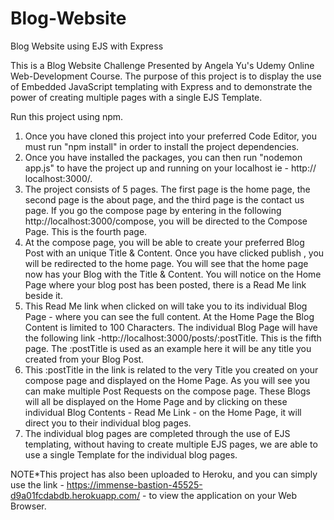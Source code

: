 # Blog-Website
Blog Website using EJS with Express

This is a Blog Website Challenge Presented by Angela Yu's Udemy Online Web-Development Course. The purpose of this project is to display the use of Embedded JavaScript templating with Express and to demonstrate the power of creating multiple pages with a single EJS Template.

Run this project using npm.

1) Once you have cloned this project into your preferred Code Editor, you must run "npm install" in order to install the project dependencies. 
2) Once you have installed the packages, you can then run "nodemon app.js" to have the project up and running on your localhost ie - http://    localhost:3000/.
3) The project consists of 5 pages. The first page is the home page, the second page is the about page, and the third page is the contact us page. If you go the compose page by entering in the following http://localhost:3000/compose, you will be directed to the Compose Page. This is the fourth page.
4) At the compose page, you will be able to create your preferred Blog Post with an unique Title & Content. Once you have clicked publish , you will be redirected to the home page. You will see that the home page now has your Blog with the Title & Content.  You will notice on the Home Page where your blog post has been posted, there is a Read Me link beside it.
5) This Read Me link when clicked on will take you to its individual Blog Page - where you can see the full content. At the Home Page the Blog Content is limited to 100 Characters. The individual Blog Page will have the following link -http://localhost:3000/posts/:postTitle. This is the fifth page. The :postTitle is used as an example here it will be any title you created from your Blog Post.
6) This :postTitle in the link is related to the very Title you created on your compose page and displayed on the Home Page. As you will see you can make multiple Post Requests on the compose page. These Blogs will all be displayed on the Home Page and by clicking on these individual Blog Contents - Read Me Link -  on the Home Page, it will direct you to their individual blog pages.
7) The individual blog pages are completed through the use of EJS templating, without having to create multiple EJS pages, we are able to use a single Template for the individual blog pages.

NOTE*This project has also been uploaded to Heroku, and you can simply use the link - https://immense-bastion-45525-d9a01fcdabdb.herokuapp.com/ - to view the application on your Web Browser.